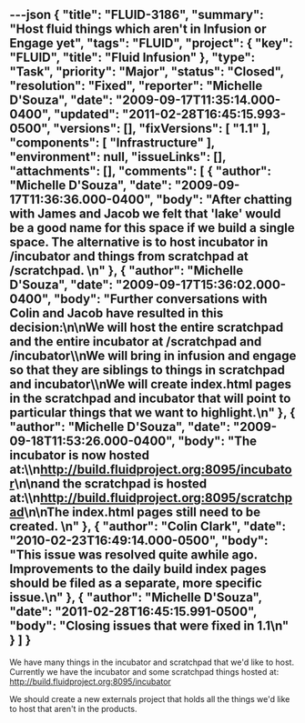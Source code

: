 ---json
{
  "title": "FLUID-3186",
  "summary": "Host fluid things which aren't in Infusion or Engage yet",
  "tags": "FLUID",
  "project": {
    "key": "FLUID",
    "title": "Fluid Infusion"
  },
  "type": "Task",
  "priority": "Major",
  "status": "Closed",
  "resolution": "Fixed",
  "reporter": "Michelle D'Souza",
  "date": "2009-09-17T11:35:14.000-0400",
  "updated": "2011-02-28T16:45:15.993-0500",
  "versions": [],
  "fixVersions": [
    "1.1"
  ],
  "components": [
    "Infrastructure"
  ],
  "environment": null,
  "issueLinks": [],
  "attachments": [],
  "comments": [
    {
      "author": "Michelle D'Souza",
      "date": "2009-09-17T11:36:36.000-0400",
      "body": "After chatting with James and Jacob we felt that 'lake' would be a good name for this space if we build a single space. The alternative is to host incubator in /incubator and things from scratchpad at /scratchpad.&#x20;\n"
    },
    {
      "author": "Michelle D'Souza",
      "date": "2009-09-17T15:36:02.000-0400",
      "body": "Further conversations with Colin and Jacob have resulted in this decision:\n\nWe will host the entire scratchpad and the entire incubator at /scratchpad and /incubator\\\nWe will bring in infusion and engage so that they are siblings to things in scratchpad and incubator\\\nWe will create index.html pages in the scratchpad and incubator that will point to particular things that we want to highlight.\n"
    },
    {
      "author": "Michelle D'Souza",
      "date": "2009-09-18T11:53:26.000-0400",
      "body": "The incubator is now hosted at:\\\n<http://build.fluidproject.org:8095/incubator>\n\nand the scratchpad is hosted at:\\\n<http://build.fluidproject.org:8095/scratchpad>\n\nThe index.html pages still need to be created.&#x20;\n"
    },
    {
      "author": "Colin Clark",
      "date": "2010-02-23T16:49:14.000-0500",
      "body": "This issue was resolved quite awhile ago. Improvements to the daily build index pages should be filed as a separate, more specific issue.\n"
    },
    {
      "author": "Michelle D'Souza",
      "date": "2011-02-28T16:45:15.991-0500",
      "body": "Closing issues that were fixed in 1.1\n"
    }
  ]
}
---
We have many things in the incubator and scratchpad that we'd like to host. Currently we have the incubator and some scratchpad things hosted at: <http://build.fluidproject.org:8095/incubator>&#x20;

We should create a new externals project that holds all the things we'd like to host that aren't in the products.&#x20;

        